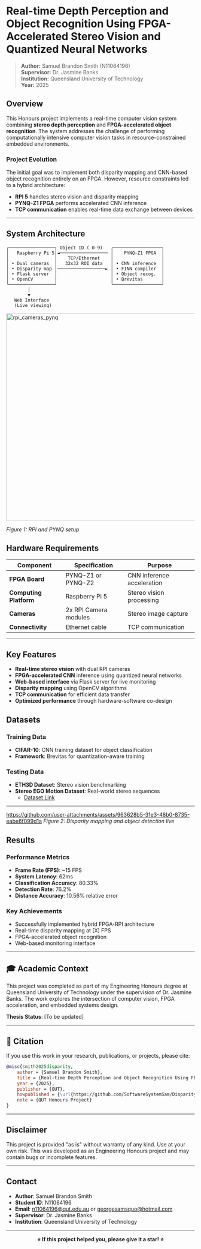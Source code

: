 # Real-time Depth Perception and Object Recognition Using FPGA-Accelerated Stereo Vision and Quantized Neural Networks

> **Author:** Samuel Brandon Smith (N11064196)  
> **Supervisor:** Dr. Jasmine Banks  
> **Institution:** Queensland University of Technology  
> **Year:** 2025

## Overview

This Honours project implements a real-time computer vision system combining **stereo depth perception** and **FPGA-accelerated object recognition**. The system addresses the challenge of performing computationally intensive computer vision tasks in resource-constrained embedded environments.

### Project Evolution
The initial goal was to implement both disparity mapping and CNN-based object recognition entirely on an FPGA. However, resource constraints led to a hybrid architecture:
- **RPI 5** handles stereo vision and disparity mapping
- **PYNQ-Z1 FPGA** performs accelerated CNN inference
- **TCP communication** enables real-time data exchange between devices

---

##  System Architecture

```
┌─────────────────┐ Object ID ( 0-9)   ┌──────────────────┐
│   Raspberry Pi 5│◄────────────────── │    PYNQ-Z1 FPGA  │
│                 │    TCP/Ethernet    │                  │
│ • Dual cameras  │   32x32 ROI data   │ • CNN inference  │
│ • Disparity map │──────────────────► │ • FINN compiler  │
│ • Flask server  │                    │ • Object recog.  │
│ • OpenCV        │                    │ • Brevitas       │
└─────────────────┘                    └──────────────────┘
        │
        ▼
   Web Interface
   (Live viewing)
```

<img width="751" height="554" alt="rpi_cameras_pynq" src="https://github.com/user-attachments/assets/03d2fd46-0328-4870-8db5-6dd6ba470007" />

*Figure 1: RPI and PYNQ setup*


##  Hardware Requirements

| Component | Specification | Purpose |
|-----------|---------------|---------|
| **FPGA Board** | PYNQ-Z1 or PYNQ-Z2 | CNN inference acceleration |
| **Computing Platform** | Raspberry Pi 5 | Stereo vision processing |
| **Cameras** | 2x RPI Camera modules | Stereo image capture |
| **Connectivity** | Ethernet cable | TCP communication |
---

##  Key Features

-  **Real-time stereo vision** with dual RPI cameras
-  **FPGA-accelerated CNN** inference using quantized neural networks
-  **Web-based interface** via Flask server for live monitoring
-  **Disparity mapping** using OpenCV algorithms
-  **TCP communication** for efficient data transfer
-  **Optimized performance** through hardware-software co-design

## Datasets

### Training Data
- **CIFAR-10**: CNN training dataset for object classification
- **Framework**: Brevitas for quantization-aware training

### Testing Data
- **ETH3D Dataset**: Stereo vision benchmarking
- **Stereo EGO Motion Dataset**: Real-world stereo sequences
  - [Dataset Link](https://lmb.informatik.uni-freiburg.de/resources/datasets/StereoEgomotion.en.html)

---


https://github.com/user-attachments/assets/963628b5-31e3-48b0-8735-eabe6f099d1a
*Figure 2: Disparity mapping and object detection live*

## Results

### Performance Metrics 
- **Frame Rate (FPS)**: ~15 FPS
- **System Latency**: 62ms
- **Classification Accuracy**: 80.33%
- **Detection Rate**: 76.2%
- **Distance Accuracy**: 10.56% relative error 

### Key Achievements
-  Successfully implemented hybrid FPGA-RPI architecture
-  Real-time disparity mapping at [X] FPS
-  FPGA-accelerated object recognition
-  Web-based monitoring interface

---

## 🎓 Academic Context

This project was completed as part of my Engineering Honours degree at Queensland University of Technology under the supervision of Dr. Jasmine Banks. The work explores the intersection of computer vision, FPGA acceleration, and embedded systems design.

**Thesis Status**: [To be updated]

---

## 📝 Citation

If you use this work in your research, publications, or projects, please cite:

```bibtex
@misc{smith2025disparity,
    author = {Samuel Brandon Smith},
    title = {Real-time Depth Perception and Object Recognition Using FPGA-Accelerated Stereo Vision and Quantized Neural Networks},
    year = {2025},
    publisher = {QUT},
    howpublished = {\url{https://github.com/SoftwareSystemSam/Disparity-Mapping-and-CNN-on-PYNQ-Z1}},
    note = {QUT Honours Project}
}
```

---

## Disclaimer

This project is provided "as is" without warranty of any kind. Use at your own risk. This was developed as an Engineering Honours project and may contain bugs or incomplete features.

---

##  Contact

- **Author**: Samuel Brandon Smith
- **Student ID**: N11064196  
- **Email**: n11064196@qut.edu.au or georgesamsquo@hotmail.com
- **Supervisor**: Dr. Jasmine Banks
- **Institution**: Queensland University of Technology

---

<div align="center">
  <strong>⭐ If this project helped you, please give it a star! ⭐</strong>
</div>
